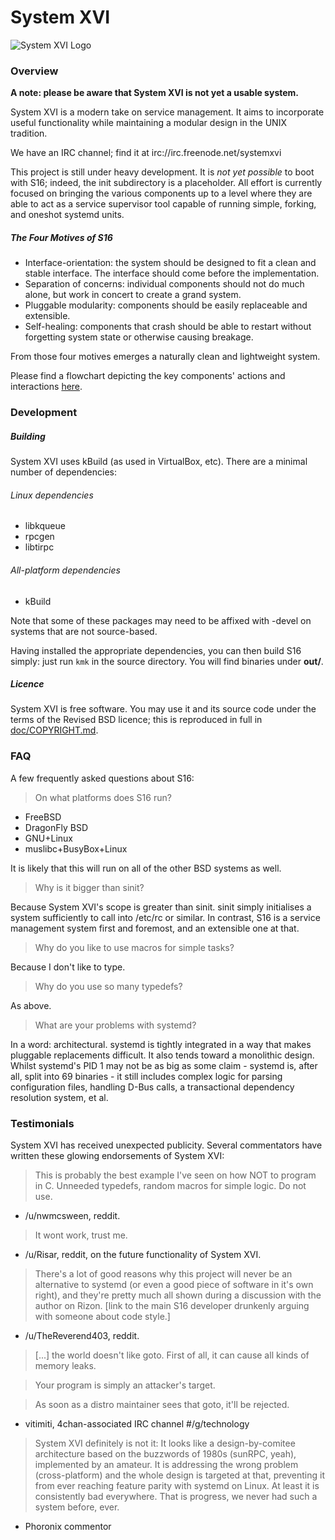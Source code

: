 # System XVI

![System XVI Logo](doc/logotype.png)

### Overview

**A note: please be aware that System XVI is not yet a usable system.**

System XVI is a modern take on service management.  It aims to incorporate
useful functionality while maintaining a modular design in the UNIX tradition.

We have an IRC channel; find it at irc://irc.freenode.net/systemxvi

This project is still under heavy development. It is *not yet possible* to boot
with S16; indeed, the init subdirectory is a placeholder.  All effort is
currently focused on bringing the various components up to a level where they
are able to act as a service supervisor tool capable of running simple,
forking, and oneshot systemd units.

##### The Four Motives of S16

 * Interface-orientation: the system should be designed to fit a clean and
   stable interface. The interface should come before the implementation.
 * Separation of concerns: individual components should not do much alone, but
   work in concert to create a grand system.
 * Pluggable modularity: components should be easily replaceable and
   extensible.
 * Self-healing: components that crash should be able to restart without
   forgetting system state or otherwise causing breakage.

From those four motives emerges a naturally clean and lightweight system.

Please find a flowchart depicting the key components' actions and interactions
[here](doc/s16.png).

### Development

##### Building
System XVI uses kBuild (as used in VirtualBox, etc).  There are a minimal
number of dependencies:

###### Linux dependencies
 * libkqueue
 * rpcgen
 * libtirpc

###### All-platform dependencies
 * kBuild

Note that some of these packages may need to be affixed with -devel on systems
that are not source-based.

Having installed the appropriate dependencies, you can then build S16 simply:
just run `kmk` in the source directory. You will find binaries under **out/**.

##### Licence
System XVI is free software. You may use it and its source code under the terms
of the Revised BSD licence; this is reproduced in full in
[doc/COPYRIGHT.md](doc/COPYRIGHT.md).

### FAQ
A few frequently asked questions about S16:

> On what platforms does S16 run?

 * FreeBSD
 * DragonFly BSD
 * GNU+Linux
 * muslibc+BusyBox+Linux

It is likely that this will run on all of the other BSD systems as well.

> Why is it bigger than sinit?

Because System XVI's scope is greater than sinit. sinit simply initialises a
system sufficiently to call into /etc/rc or similar.  In contrast, S16 is a
service management system first and foremost, and an extensible one at that.

> Why do you like to use macros for simple tasks?

Because I don't like to type.

> Why do you use so many typedefs?

As above.

> What are your problems with systemd?

In a word: architectural. systemd is tightly integrated in a way that makes
pluggable replacements difficult. It also tends toward a monolithic design.
Whilst systemd's PID 1 may not be as big as some claim - systemd is, after all,
split into 69 binaries - it still includes complex logic for parsing
configuration files, handling D-Bus calls, a transactional dependency
resolution system, et al.

### Testimonials
System XVI has received unexpected publicity. Several commentators have written
these glowing endorsements of System XVI:

> This is probably the best example I've seen on how NOT to program in C.
> Unneeded typedefs, random macros for simple logic. Do not use.

 - /u/nwmcsween, reddit.

> It wont work, trust me.

 - /u/Risar, reddit, on the future functionality of System XVI.

> There's a lot of good reasons why this project will never be an alternative
> to systemd (or even a good piece of software in it's own right), and they're
> pretty much all shown during a discussion with the author on Rizon. [link to
> the main S16 developer drunkenly arguing with someone about code style.]

 - /u/TheReverend403, reddit.

> [...] the world doesn't like goto. First of all, it can cause all kinds of
> memory leaks.

> Your program is simply an attacker's target.

> As soon as a distro maintainer sees that goto, it'll be rejected.

 - vitimiti, 4chan-associated IRC channel #/g/technology

> System XVI definitely is not it: It looks like a design-by-comitee 
> architecture based on the buzzwords of 1980s (sunRPC, yeah), implemented
> by an amateur. It is addressing the wrong problem (cross-platform) and the
> whole design is targeted at that, preventing it from ever reaching feature
> parity with systemd on Linux. At least it is consistently bad everywhere.
> That is progress, we never had such a system before, ever.

 - Phoronix commentor
